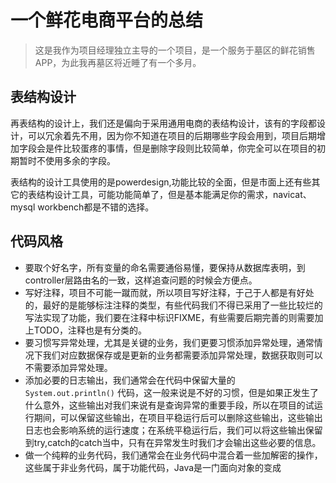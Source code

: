 # 一个鲜花电商平台的总结

> 这是我作为项目经理独立主导的一个项目，是一个服务于墓区的鲜花销售APP，为此我再墓区将近睡了有一个多月。

## 表结构设计

再表结构的设计上，我们还是偏向于采用通用电商的表结构设计，该有的字段都设计，可以冗余着先不用，因为你不知道在项目的后期哪些字段会用到，项目后期增加字段会是件比较蛋疼的事情，但是删除字段则比较简单，你完全可以在项目的初期暂时不使用多余的字段。

表结构的设计工具使用的是powerdesign,功能比较的全面，但是市面上还有些其它的表结构设计工具，可能功能简单了，但是基本能满足你的需求，navicat、mysql workbench都是不错的选择。

## 代码风格

- 要取个好名字，所有变量的命名需要通俗易懂，要保持从数据库表明，到controller层路由名的一致，这样追查问题的时候会方便点。
- 写好注释，项目不可能一蹴而就，所以项目写好注释，于己于人都是有好处的，最好的是能够标注注释的类型，有些代码我们不得已采用了一些比较烂的写法实现了功能，我们要在注释中标识FIXME，有些需要后期完善的则需要加上TODO，注释也是有分类的。
- 要习惯写异常处理，尤其是关键的业务，我们更要习惯添加异常处理，通常情况下我们对应数据保存或是更新的业务都需要添加异常处理，数据获取则可以不需要添加异常处理。
- 添加必要的日志输出，我们通常会在代码中保留大量的 ````System.out.println()```` 代码，这一般来说是不好的习惯，但是如果正发生了什么意外，这些输出对我们来说有是查询异常的重要手段，所以在项目的试运行期间，可以保留这些输出，在项目平稳运行后可以删除这些输出，这些输出日志也会影响系统的运行速度；在系统平稳运行后，我们可以将这些输出保留到try,catch的catch当中，只有在异常发生时我们才会输出这些必要的信息。
- 做一个纯粹的业务代码，我们通常会在业务代码中混合着一些加解密的操作，这些属于非业务代码，属于功能代码，Java是一门面向对象的变成